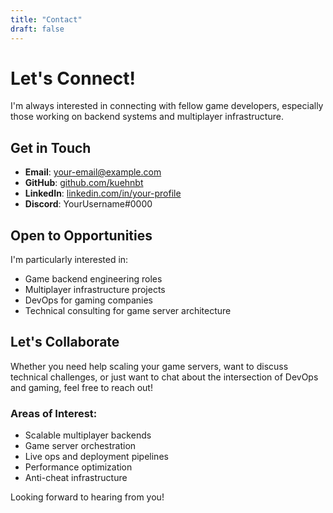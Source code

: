 ```yaml
---
title: "Contact"
draft: false
---
```


# Let's Connect!

I'm always interested in connecting with fellow game developers, especially those working on backend systems and multiplayer infrastructure.

## Get in Touch

- **Email**: [your-email@example.com](mailto:your-email@example.com)
- **GitHub**: [github.com/kuehnbt](https://github.com/kuehnbt)
- **LinkedIn**: [linkedin.com/in/your-profile](https://linkedin.com/in/your-profile)
- **Discord**: YourUsername#0000

## Open to Opportunities

I'm particularly interested in:
- Game backend engineering roles
- Multiplayer infrastructure projects
- DevOps for gaming companies
- Technical consulting for game server architecture

## Let's Collaborate

Whether you need help scaling your game servers, want to discuss technical challenges, or just want to chat about the intersection of DevOps and gaming, feel free to reach out!

### Areas of Interest:
- Scalable multiplayer backends
- Game server orchestration
- Live ops and deployment pipelines
- Performance optimization
- Anti-cheat infrastructure

Looking forward to hearing from you!